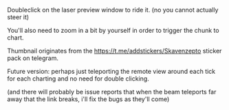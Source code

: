 Doubleclick on the laser preview window to ride it. (no you cannot actually steer it)

You'll also need to zoom in a bit by yourself in order to trigger the chunk to chart.

Thumbnail originates from the https://t.me/addstickers/Skavenzepto sticker pack on telegram.

Future version: perhaps just teleporting the remote view around each tick for each charting and no need for double clicking.

(and there will probably be issue reports that when the beam teleports far away that the link breaks, i'll fix the bugs as they'll come)
